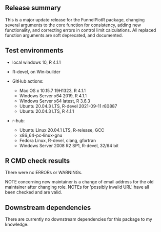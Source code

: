 ## Release summary
This is a major update release for the FunnelPlotR package, changing several arguments to the core function for consistency, adding new functionality, and correcting errors in control limit calculations.  All replaced function arguments are soft deprecated, and documented.

## Test environments
* local windows 10, R 4.1.1

* R-devel, on Win-builder

* GitHub actions:
  * Mac OS x 10.15.7 19H1323, R 4.1.1
  * Windows Server x64 2019, R 4.1.1
  * Windows Server x64 latest, R 3.6.3
  * Ubuntu 20.04.3 LTS, R-devel 2021-09-11 r80887
  * Ubuntu 20.04.3 LTS, R 4.1.1

* r-hub:
  * Ubuntu Linux 20.04.1 LTS, R-release, GCC
  * x86_64-pc-linux-gnu
  * Fedora Linux, R-devel, clang, gfortran
  * Windows Server 2008 R2 SP1, R-devel, 32/64 bit

## R CMD check results
There were no ERRORs or WARNINGs.

NOTE concerning new maintainer is a change of email address for the old maintainer after changing role.
NOTEs for 'possibly invalid URL' have all been checked and are valid.


## Downstream dependencies
There are currently no downstream dependencies for this package to my knowledge.
